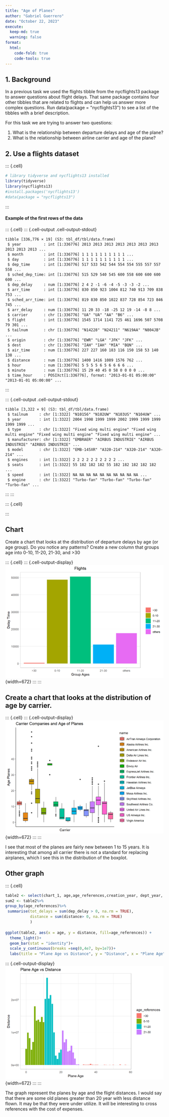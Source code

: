 ```yaml
---
title: "Age of Planes"
author: "Gabriel Guerrero"
date: "October 22, 2023"
execute:
  keep-md: true
  warning: false
format:
  html:
    code-fold: true
    code-tools: true
---
```




## 1. Background

In a previous task we used the flights tibble from the nycflights13 package to answer questions about flight delays. That same package contains four other tibbles that are related to flights and can help us answer more complex questions. Run data(package = "nycflights13") to see a list of the tibbles with a brief description.

For this task we are trying to answer two questions:

1. What is the relationship between departure delays and age of the plane? 
2. What is the relationship between airline carrier and age of the plane?

## 2. Use a flights dataset


::: {.cell}

```{.r .cell-code}
# library tidyverse and nycflights13 installed
library(tidyverse)
library(nycflights13)
#install.packages('nycflights13')
#data(package = "nycflights13")
```
:::


#### Example of the first rows of the data


::: {.cell}
::: {.cell-output .cell-output-stdout}
```
tibble [336,776 × 19] (S3: tbl_df/tbl/data.frame)
 $ year          : int [1:336776] 2013 2013 2013 2013 2013 2013 2013 2013 2013 2013 ...
 $ month         : int [1:336776] 1 1 1 1 1 1 1 1 1 1 ...
 $ day           : int [1:336776] 1 1 1 1 1 1 1 1 1 1 ...
 $ dep_time      : int [1:336776] 517 533 542 544 554 554 555 557 557 558 ...
 $ sched_dep_time: int [1:336776] 515 529 540 545 600 558 600 600 600 600 ...
 $ dep_delay     : num [1:336776] 2 4 2 -1 -6 -4 -5 -3 -3 -2 ...
 $ arr_time      : int [1:336776] 830 850 923 1004 812 740 913 709 838 753 ...
 $ sched_arr_time: int [1:336776] 819 830 850 1022 837 728 854 723 846 745 ...
 $ arr_delay     : num [1:336776] 11 20 33 -18 -25 12 19 -14 -8 8 ...
 $ carrier       : chr [1:336776] "UA" "UA" "AA" "B6" ...
 $ flight        : int [1:336776] 1545 1714 1141 725 461 1696 507 5708 79 301 ...
 $ tailnum       : chr [1:336776] "N14228" "N24211" "N619AA" "N804JB" ...
 $ origin        : chr [1:336776] "EWR" "LGA" "JFK" "JFK" ...
 $ dest          : chr [1:336776] "IAH" "IAH" "MIA" "BQN" ...
 $ air_time      : num [1:336776] 227 227 160 183 116 150 158 53 140 138 ...
 $ distance      : num [1:336776] 1400 1416 1089 1576 762 ...
 $ hour          : num [1:336776] 5 5 5 5 6 5 6 6 6 6 ...
 $ minute        : num [1:336776] 15 29 40 45 0 58 0 0 0 0 ...
 $ time_hour     : POSIXct[1:336776], format: "2013-01-01 05:00:00" "2013-01-01 05:00:00" ...
```
:::

::: {.cell-output .cell-output-stdout}
```
tibble [3,322 × 9] (S3: tbl_df/tbl/data.frame)
 $ tailnum     : chr [1:3322] "N10156" "N102UW" "N103US" "N104UW" ...
 $ year        : int [1:3322] 2004 1998 1999 1999 2002 1999 1999 1999 1999 1999 ...
 $ type        : chr [1:3322] "Fixed wing multi engine" "Fixed wing multi engine" "Fixed wing multi engine" "Fixed wing multi engine" ...
 $ manufacturer: chr [1:3322] "EMBRAER" "AIRBUS INDUSTRIE" "AIRBUS INDUSTRIE" "AIRBUS INDUSTRIE" ...
 $ model       : chr [1:3322] "EMB-145XR" "A320-214" "A320-214" "A320-214" ...
 $ engines     : int [1:3322] 2 2 2 2 2 2 2 2 2 2 ...
 $ seats       : int [1:3322] 55 182 182 182 55 182 182 182 182 182 ...
 $ speed       : int [1:3322] NA NA NA NA NA NA NA NA NA NA ...
 $ engine      : chr [1:3322] "Turbo-fan" "Turbo-fan" "Turbo-fan" "Turbo-fan" ...
```
:::
:::

::: {.cell}

:::


## Chart
Create a chart that looks at the distribution of departure delays by age (or age group). Do you notice any patterns?
Create a new column that groups age into 0-10, 11-20, 21-30, and >30


::: {.cell}
::: {.cell-output-display}
![](age_of_planes_files/figure-html/chart1-1.png){width=672}
:::
:::


## Create a chart that looks at the distribution of age by carrier.


::: {.cell}
::: {.cell-output-display}
![](age_of_planes_files/figure-html/bycarrier-1.png){width=672}
:::
:::

I see that most of the planes are fairly new between 1 to 15 years. It is interesting that among all carrier there is not a standard for replacing airplanes, which I see this in the distribution of the boxplot.

## Other graph 


::: {.cell}

```{.r .cell-code}
table2 <- select(chart_1, age,age_references,creation_year, dept_year, dep_delay,distance)
sum2 <- table2%>%
group_by(age_references)%>%
 summarise(tot_delays = sum(dep_delay > 0, na.rm = TRUE),
           distance = sum(distance> 0, na.rm = TRUE)
           ) 

ggplot(table2, aes(x = age, y = distance, fill=age_references)) +
  theme_light()+
  geom_bar(stat = "identity")+
  scale_y_continuous(breaks =seq(0,4e7, by=1e7))+
  labs(title = "Plane Age vs Distance", y = "Distance", x = "Plane Age")
```

::: {.cell-output-display}
![](age_of_planes_files/figure-html/unnamed-chunk-6-1.png){width=672}
:::
:::

The graph represent the planes by age and the flight distances. I would say that there are some old planes greater than 20 year with less distance flown. It may be that they were under utilize. It will be interesting to cross references with the cost of expenses.
